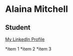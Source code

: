 # Alaina Mitchell

## Student

[My LinkedIn Profile](https://www.linkedin.com/in/alaina-mitchell/)

*item 1
*item 2
*item 3